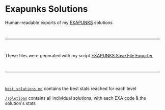 # Exapunks Solutions

Human-readable exports of my [EXAPUNKS](https://store.steampowered.com/app/716490/EXAPUNKS/) solutions

<br><hr><br>

These files were generated with my script [EXAPUNKS Save File Exporter](https://github.com/vincent-clipet/exapunks_save_file_exporter)

<br><hr><br>

[`best_solutions.md`](https://github.com/vincent-clipet/exapunks_solutions/blob/main/best_solutions.md) contains the best stats reached for each level

[`/solutions`](https://github.com/vincent-clipet/exapunks_solutions/tree/main/solutions) contains all individual solutions, with each EXA code & the solution's stats
